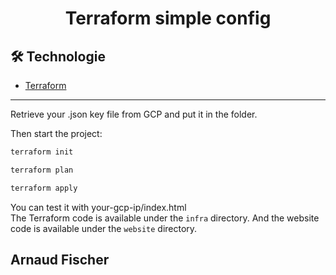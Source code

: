 # <p align="center">Terraform simple config</p>
  ## 🛠️ Technologie
- [Terraform](https://www.terraform.io/)
<hr>

Retrieve your .json key file from GCP and put it in the folder.<br>

Then start the project:
```bash
terraform init
```
```bash
terraform plan
```
```bash
terraform apply
```
You can test it with your-gcp-ip/index.html<br>
The Terraform code is available under the ```infra``` directory. And the website code is available under the ```website``` directory.
 <br>

## Arnaud Fischer
